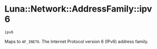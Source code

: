# Luna::Network::AddressFamily::ipv6

```c++
ipv6
```

Maps to `AF_INET6`. The Internet Protocol version 6 (IPv6) address family. 

